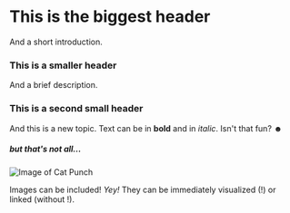 # This is the biggest header

And a short introduction.


### This is a smaller header

And a brief description.


### This is a second small header

And this is a new topic.
Text can be in <b>bold</b> and in <i>italic</i>.
Isn't that fun? ☻

##### but that's not all...

![Image of Cat Punch](https://media.tenor.com/njH7f_pS0EgAAAAe/punching-cat.png)

Images can be included! <i> Yey! </i>
They can be immediately visualized (!) or linked (without !).
